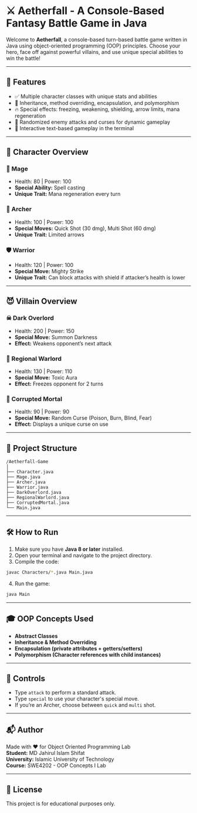 # ⚔️ Aetherfall - A Console-Based Fantasy Battle Game in Java

Welcome to **Aetherfall**, a console-based turn-based battle game written in Java using object-oriented programming (OOP) principles. Choose your hero, face off against powerful villains, and use unique special abilities to win the battle!

---

## 🚀 Features

- ✅ Multiple character classes with unique stats and abilities
- 🧠 Inheritance, method overriding, encapsulation, and polymorphism
- 🔥 Special effects: freezing, weakening, shielding, arrow limits, mana regeneration
- 🎲 Randomized enemy attacks and curses for dynamic gameplay
- 💬 Interactive text-based gameplay in the terminal

---

## 👾 Character Overview

### 🧙 Mage
- Health: 80 | Power: 100
- **Special Ability:** Spell casting
- **Unique Trait:** Mana regeneration every turn

### 🏹 Archer
- Health: 100 | Power: 100
- **Special Moves:** Quick Shot (30 dmg), Multi Shot (60 dmg)
- **Unique Trait:** Limited arrows

### 🛡 Warrior
- Health: 120 | Power: 100
- **Special Move:** Mighty Strike
- **Unique Trait:** Can block attacks with shield if attacker’s health is lower

---

## 😈 Villain Overview

### ☠ Dark Overlord
- Health: 200 | Power: 150
- **Special Move:** Summon Darkness
- **Effect:** Weakens opponent’s next attack

### 🧊 Regional Warlord
- Health: 130 | Power: 110
- **Special Move:** Toxic Aura
- **Effect:** Freezes opponent for 2 turns

### 👹 Corrupted Mortal
- Health: 90 | Power: 90
- **Special Move:** Random Curse (Poison, Burn, Blind, Fear)
- **Effect:** Displays a unique curse on use

---

## 📁 Project Structure

```
/Aetherfall-Game
│
├── Character.java
├── Mage.java
├── Archer.java
├── Warrior.java
├── DarkOverlord.java
├── RegionalWarlord.java
├── CorruptedMortal.java
└── Main.java
```

---

## 🛠 How to Run

1. Make sure you have **Java 8 or later** installed.
2. Open your terminal and navigate to the project directory.
3. Compile the code:

```bash
javac Characters/*.java Main.java
```

4. Run the game:

```bash
java Main
```

---

## 🎓 OOP Concepts Used

- **Abstract Classes**
- **Inheritance & Method Overriding**
- **Encapsulation (private attributes + getters/setters)**
- **Polymorphism (Character references with child instances)**

---

## 📌 Controls

- Type `attack` to perform a standard attack.
- Type `special` to use your character's special move.
- If you’re an Archer, choose between `quick` and `multi` shot.

---

## 📬 Author

Made with ❤️ for Object Oriented Programming Lab  
**Student:** MD Jahirul Islam Shifat  
**University:** Islamic University of Technology  
**Course:** SWE4202 - OOP Concepts I Lab

---

## 📝 License

This project is for educational purposes only.